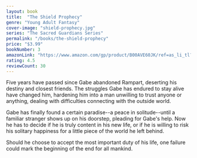 ```yaml
---
layout: book
title:  "The Shield Prophecy"
genre: "Young Adult Fantasy"
cover-image: "shield-prophecy.jpg"
series: "The Sacred Guardians Series"
permalink: "/books/the-shield-prophecy"
price: "$3.99"
bookNumber: 3
amazonLink: "https://www.amazon.com/gp/product/B00AVE60JK/ref=as_li_tl?ie=UTF8&tag=owensmc-20&camp=1789&creative=9325&linkCode=as2&creativeASIN=B00AVE60JK&linkId=6f90ab4966dae7623a14d5eb765679af"
rating: 4.5
reviewCount: 30
---
```

Five years have passed since Gabe abandoned Rampart, deserting his destiny and closest friends. The struggles Gabe has endured to stay alive have changed him, hardening him into a man unwilling to trust anyone or anything, dealing with difficulties connecting with the outside world.

Gabe has finally found a certain paradise--a peace in solitude--until a familiar stranger shows up on his doorstep, pleading for Gabe's help. Now he has to decide if he is truly content in his new life, or if he is willing to risk his solitary happiness for a little piece of the world he left behind.

Should he choose to accept the most important duty of his life, one failure could mark the beginning of the end for all mankind.
